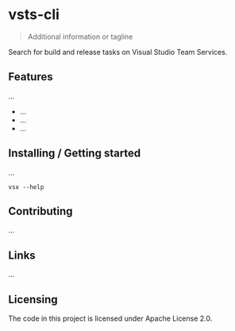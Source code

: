 # vsts-cli
> Additional information or tagline

Search for build and release tasks on Visual Studio Team Services.

## Features

...
* ...
* ...
* ...

## Installing / Getting started

...

```shell
vsx --help
```

## Contributing

...

## Links

...

## Licensing

The code in this project is licensed under Apache License 2.0.
